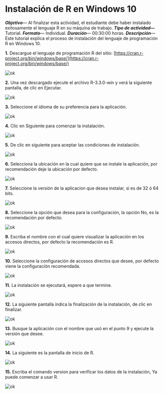 Instalación de R en Windows 10
===================



***Objetivo***— Al finalizar esta actividad, el estudiante debe haber instalado exitosamente el lenguaje R en su máquina de trabajo.
***Tipo de actividad*—** Tutorial.
***Formato***— Individual.
***Duración***— 00:30:00 horas.
***Descripción***— Este tutorial explica el proceso de instalación del lenguaje de programación R en Windows 10.

**1.** Descargue el lenguaje de programación R del sitio:
     [https://cran.r-project.org/bin/windows/base/](https://cran.r-project.org/bin/windows/base/)

![ok](https://raw.githubusercontent.com/yurymp/Ciencia-de-los-datos/TutorialR.md/imgR/1.png)

**2.** Una vez descargado ejecute el archivo R-3.3.0-win y verá la siguiente pantalla, de clic en Ejecutar.

![ok](https://raw.githubusercontent.com/yurymp/Ciencia-de-los-datos/TutorialR.md/imgR/2.png)

**3.** Seleccione el idioma de su preferencia para la aplicación.

![ok](https://raw.githubusercontent.com/yurymp/Ciencia-de-los-datos/TutorialR.md/imgR/3.png)

**4.** Clic en Siguiente para comenzar la instalación.

![ok](https://raw.githubusercontent.com/yurymp/Ciencia-de-los-datos/TutorialR.md/imgR/4.png)

**5.** De clic en siguiente para aceptar las condiciones de instalación. 

![ok](https://raw.githubusercontent.com/yurymp/Ciencia-de-los-datos/TutorialR.md/imgR/5.png)

**6.** Selecciona la ubicación en la cual quiere que se instale la aplicación, por recomendación deje la ubicación por defecto. 

![ok](https://raw.githubusercontent.com/yurymp/Ciencia-de-los-datos/TutorialR.md/imgR/6.png)

**7.** Seleccione la versión de la aplicacíon que desea instalar, si es de 32 ó 64 bits. 

![ok](https://raw.githubusercontent.com/yurymp/Ciencia-de-los-datos/TutorialR.md/imgR/7.png)

**8.** Seleccione la opción que desea para la configuración, la opción No, es la recomendación por defecto. 

![ok](https://raw.githubusercontent.com/yurymp/Ciencia-de-los-datos/TutorialR.md/imgR/8.png)

**9.** Escriba el nombre con el cual quiere visualizar la aplicación en los accesos directos, por defecto la recomendación es R. 

![ok](https://raw.githubusercontent.com/yurymp/Ciencia-de-los-datos/TutorialR.md/imgR/9.png)

**10.** Seleccione la configuración de accesos directos que desee, por defecto viene la configuración recomendada.

![ok](https://raw.githubusercontent.com/yurymp/Ciencia-de-los-datos/TutorialR.md/imgR/10.png)

**11.** La instalación se ejecutará, espere a que termine.

![ok](https://raw.githubusercontent.com/yurymp/Ciencia-de-los-datos/TutorialR.md/imgR/11.png)

**12.** La siguiente pantalla indica la finalización de la instalación, de clic en finalizar.

![ok](https://raw.githubusercontent.com/yurymp/Ciencia-de-los-datos/TutorialR.md/imgR/12.png)

**13.** Busque la aplicación con el nombre que usó en el punto 9 y ejecute la versión que desee.

![ok](https://raw.githubusercontent.com/yurymp/Ciencia-de-los-datos/TutorialR.md/imgR/13.png)

**14.** La siguiente es la pantalla de inicio de R.

![ok](https://raw.githubusercontent.com/yurymp/Ciencia-de-los-datos/TutorialR.md/imgR/14.png)

**15.** Escriba el comando version para verificar los datos de la instalación, Ya puede comenzar a usar R.

![ok](https://raw.githubusercontent.com/yurymp/Ciencia-de-los-datos/TutorialR.md/imgR/15.png)


